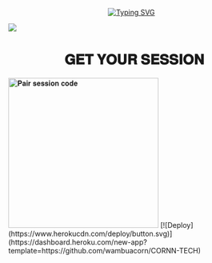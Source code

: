 
<p align="center"> 
  <p align="center">
  <a href="https://git.io/typing-svg"><img src="https://readme-typing-svg.demolab.com?font=Bungee+Shade&size=25&pause=1000&background=FF000000&width=435&lines=THIS+IS+CORNEH+TC+💥❤+; CORNEH-+TC🎉;CREATED+𝗕Y+CORNEH-TECH ✔" alt="Typing SVG" /></a>
  </p>
<img align="center" height="auto"
src="https://files.catbox.moe/v6xoaw.webp"/>
<h1 align="center">  𝐆𝐄𝐓 𝐘𝐎𝐔𝐑 𝐒𝐄𝐒𝐒𝐈𝐎𝐍 </h1>
  <a href="https://session-generator-1-d8z2.onrender.com"><img src="https://img.shields.io/badge/Pair%20session%20code-white" alt="𝐏𝐚𝐢𝐫 𝐬𝐞𝐬𝐬𝐢𝐨𝐧 𝐜𝐨𝐝𝐞" width="300"></a>
[![Deploy](https://www.herokucdn.com/deploy/button.svg)](https://dashboard.heroku.com/new-app?template=https://github.com/wambuacorn/CORNN-TECH)

